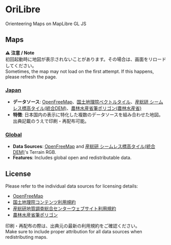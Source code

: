 # OriLibre

Orienteering Maps on MapLibre GL JS  

## Maps
**⚠️ 注意 / Note**  
初回起動時に地図が表示されないことがあります。その場合は、画面をリロードしてください。  
Sometimes, the map may not load on the first attempt. If this happens, please refresh the page.  


### [Japan](https://tjmsy.github.io/orilibre/japan/index.html)
- **データソース**: [OpenFreeMap](https://openfreemap.org/)、[国土地理院ベクトルタイル](https://maps.gsi.go.jp/development/vt.html)、[産総研 シームレス標高タイル(統合DEM)](https://tiles.gsj.jp/tiles/elev/tiles.html#h_mixed)、[農林水産省筆ポリゴン(農林水産省)](https://github.com/optgeo/ag?tab=readme-ov-file#%E5%87%BA%E5%85%B8)  
- **特徴**: 日本国内の表示に特化した複数のデータソースを組み合わせた地図。出典記載のうえで印刷・再配布可能。 


### [Global](https://tjmsy.github.io/orilibre/global/index.html)
- **Data Sources**: [OpenFreeMap](https://openfreemap.org/) and [産総研 シームレス標高タイル(統合DEM)](https://tiles.gsj.jp/tiles/elev/tiles.html#h_mixed)'s Terrain RGB.  
- **Features**: Includes global open and redistributable data.  

## License
Please refer to the individual data sources for licensing details:  
- [OpenFreeMap](https://openfreemap.org/)
- [国土地理院コンテンツ利用規約](https://www.gsi.go.jp/kikakuchousei/kikakuchousei40182.html)
- [産総研地質調査総合センターウェブサイト利用規約](https://www.gsj.jp/license/license.html)
- [農林水産省筆ポリゴン](https://www.maff.go.jp/j/tokei/porigon/)

印刷・再配布の際は、出典元の最新の利用規約をご確認ください。  
Make sure to include proper attribution for all data sources when redistributing maps.
